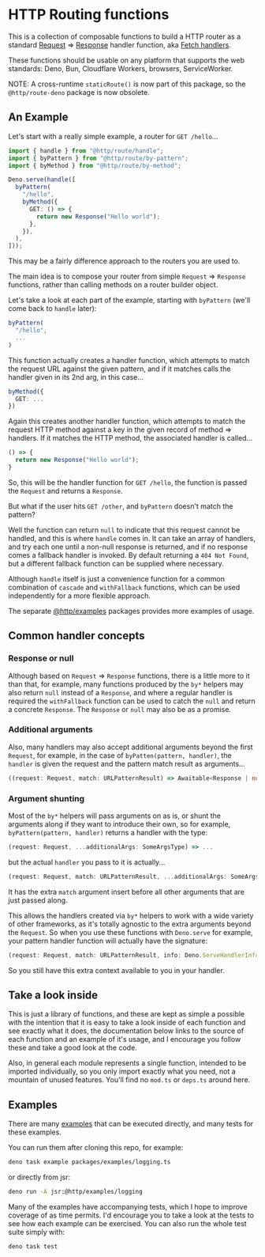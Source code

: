# HTTP Routing functions

This is a collection of composable functions to build a HTTP router as a
standard [Request] => [Response] handler function, aka
[Fetch handlers](https://blog.val.town/blog/the-api-we-forgot-to-name/).

[Request]: https://developer.mozilla.org/en-US/docs/Web/API/Request
[Response]: https://developer.mozilla.org/en-US/docs/Web/API/Response

These functions should be usable on any platform that supports the web
standards: Deno, Bun, Cloudflare Workers, browsers, ServiceWorker.

NOTE: A cross-runtime `staticRoute()` is now part of this package, so the
`@http/route-deno` package is now obsolete.

## An Example

Let's start with a really simple example, a router for `GET /hello`...

```ts
import { handle } from "@http/route/handle";
import { byPattern } from "@http/route/by-pattern";
import { byMethod } from "@http/route/by-method";

Deno.serve(handle([
  byPattern(
    "/hello",
    byMethod({
      GET: () => {
        return new Response("Hello world");
      },
    }),
  ),
]));
```

This may be a fairly difference approach to the routers you are used to.

The main idea is to compose your router from simple `Request` => `Response`
functions, rather than calling methods on a router builder object.

Let's take a look at each part of the example, starting with `byPattern` (we'll
come back to `handle` later):

```ts
byPattern(
  "/hello",
  ...
)
```

This function actually creates a handler function, which attempts to match the
request URL against the given pattern, and if it matches calls the handler given
in its 2nd arg, in this case...

```ts
byMethod({
  GET: ...
})
```

Again this creates another handler function, which attempts to match the request
HTTP method against a key in the given record of method => handlers. If it
matches the HTTP method, the associated handler is called...

<!-- deno-fmt-ignore-start -->
```ts
() => {
  return new Response("Hello world");
}
```
<!-- deno-fmt-ignore-end -->

So, this will be the handler function for `GET /hello`, the function is passed
the `Request` and returns a `Response`.

But what if the user hits `GET /other`, and `byPattern` doesn't match the
pattern?

Well the function can return `null` to indicate that this request cannot be
handled, and this is where `handle` comes in. It can take an array of handlers,
and try each one until a non-null response is returned, and if no response comes
a fallback handler is invoked. By default returning a `404 Not Found`, but a
different fallback function can be supplied where necessary.

Although `handle` itself is just a convenience function for a common combination
of `cascade` and `withFallback` functions, which can be used independently for a
more flexible approach.

The separate
[@http/examples](https://github.com/jollytoad/deno_http_fns/tree/main/packages/examples)
packages provides more examples of usage.

## Common handler concepts

### Response or null

Although based on `Request` => `Response` functions, there is a little more to
it than that, for example, many functions produced by the `by*` helpers may also
return `null` instead of a `Response`, and where a regular handler is required
the `withFallback` function can be used to catch the `null` and return a
concrete `Response`. The `Response` or `null` may also be as a promise.

### Additional arguments

Also, many handlers may also accept additional arguments beyond the first
`Request`, for example, in the case of `byPatten(pattern, handler)`, the
`handler` is given the request and the pattern match result as arguments...

```ts
((request: Request, match: URLPatternResult) => Awaitable<Response | null>);
```

### Argument shunting

Most of the `by*` helpers will pass arguments on as is, or shunt the arguments
along if they want to introduce their own, so for example,
`byPattern(pattern, handler)` returns a handler with the type:

```ts
(request: Request, ...additionalArgs: SomeArgsType) => ...
```

but the actual `handler` you pass to it is actually...

```ts
(request: Request, match: URLPatternResult, ...additionalArgs: SomeArgsType) => ...
```

It has the extra `match` argument insert before all other arguments that are
just passed along.

This allows the handlers created via `by*` helpers to work with a wide variety
of other frameworks, as it's totally agnostic to the extra arguments beyond the
`Request`. So when you use these functions with `Deno.serve` for example, your
pattern handler function will actually have the signature:

```ts
(request: Request, match: URLPatternResult, info: Deno.ServeHandlerInfo) => ...
```

So you still have this extra context available to you in your handler.

## Take a look inside

This is just a library of functions, and these are kept as simple a possible
with the intention that it is easy to take a look inside of each function and
see exactly what it does, the documentation below links to the source of each
function and an example of it's usage, and I encourage you follow these and take
a good look at the code.

Also, in general each module represents a single function, intended to be
imported individually, so you only import exactly what you need, not a mountain
of unused features. You'll find no `mod.ts` or `deps.ts` around here.

## Examples

There are many [examples](https://jsr.io/@http/examples) that can be executed
directly, and many tests for these examples.

You can run them after cloning this repo, for example:

```sh
deno task example packages/examples/logging.ts
```

or directly from jsr:

```sh
deno run -A jsr:@http/examples/logging
```

Many of the examples have accompanying tests, which I hope to improve coverage
of as time permits. I'd encourage you to take a look at the tests to see how
each example can be exercised. You can also run the whole test suite simply
with:

```sh
deno task test
```
